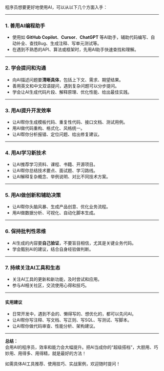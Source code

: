 程序员想要更好地使用AI，可以从以下几个方面入手：

---

### 1. 善用AI编程助手
- 使用如 **GitHub Copilot**、**Cursor**、**ChatGPT** 等AI助手，辅助代码编写、自动补全、查找Bug、生成注释、写单元测试等。
- 在遇到不熟悉的API、算法或框架时，先用AI助手快速查找和理解。

---

### 2. 学会提问和沟通
- 向AI描述问题要**清晰具体**，包括上下文、需求、期望结果。
- 善用英文和中文双语提问，遇到复杂问题可以分步提问。
- 学会让AI生成代码片段、解释原理、优化性能、给出最佳实践。

---

### 3. 用AI提升开发效率
- 让AI帮你生成模板代码、重复性代码、接口文档、测试用例。
- 用AI做代码重构、格式化、风格统一。
- 让AI帮你分析报错、定位问题、给出修复建议。

---

### 4. 用AI学习新技术
- 让AI推荐学习资料、课程、书籍、开源项目。
- 让AI帮你总结技术要点、面试题、学习路线。
- 让AI解释复杂概念、举例说明、对比不同技术方案。

---

### 5. 用AI做创新和辅助决策
- 让AI帮你头脑风暴、生成产品创意、优化业务流程。
- 用AI做数据分析、可视化、自动化脚本生成。

---

### 6. 保持批判性思维
- AI生成的内容要**自己验证**，不要盲目相信，尤其是关键业务代码。
- 学会甄别AI的建议，结合自身经验做判断。

---

### 7. 持续关注AI工具和生态
- 关注AI工具的更新和新功能，及时尝试和应用。
- 参与AI相关社区，交流使用心得和技巧。

---

#### 实用建议
- 日常开发中，遇到不会的、懒得写的、想优化的，都可以先问AI。
- 让AI帮你写注释、写文档、写正则、写SQL、写测试、写脚本。
- 让AI帮你做代码审查、性能分析、架构建议。

---

**总结：**  
会用AI的程序员，效率和能力会大幅提升。把AI当成你的“超级搭档”，大胆用、巧妙用、用得多、用得精，就是最好的方法！

如需具体AI工具推荐、使用技巧、实战案例，欢迎随时提问！